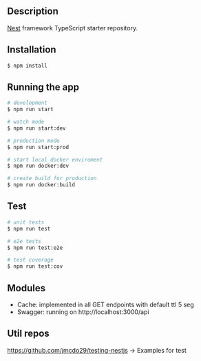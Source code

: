 ## Description

[Nest](https://github.com/nestjs/nest) framework TypeScript starter repository.

## Installation

```bash
$ npm install
```

## Running the app

```bash
# development
$ npm run start

# watch mode
$ npm run start:dev

# production mode
$ npm run start:prod

# start local docker enviroment
$ npm run docker:dev

# create build for production
$ npm run docker:build
```

## Test

```bash
# unit tests
$ npm run test

# e2e tests
$ npm run test:e2e

# test coverage
$ npm run test:cov
```

## Modules
- Cache: implemented in all GET endpoints with default ttl 5 seg 
- Swagger: running on http://localhost:3000/api

## Util repos
https://github.com/jmcdo29/testing-nestjs -> Examples for test

